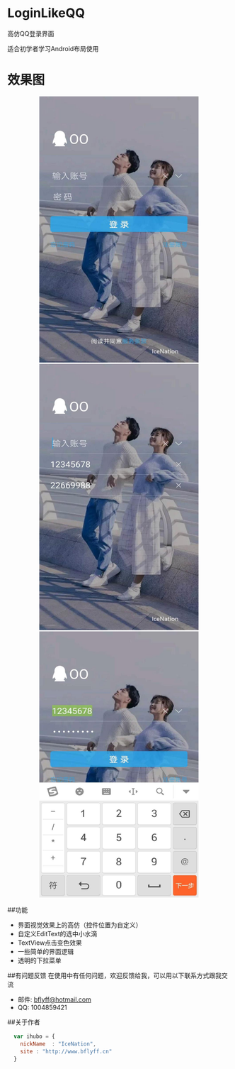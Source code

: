 # LoginLikeQQ

高仿QQ登录界面

适合初学者学习Android布局使用

# 效果图


<div align="center">
  
<img src="screenshots/login_main.jpg" height="600" width="360" >

<img src="screenshots/login_drop_down.jpg" height="600" width="360" >

<img src="screenshots/login_account_selected.jpg" height="600" width="360" >
</div>

##功能

* 界面视觉效果上的高仿（控件位置为自定义）
* 自定义EditText的选中小水滴
* TextView点击变色效果
* 一些简单的界面逻辑
* 透明的下拉菜单

##有问题反馈
在使用中有任何问题，欢迎反馈给我，可以用以下联系方式跟我交流

* 邮件: bflyff@hotmail.com
* QQ: 1004859421

##关于作者

```javascript
  var ihubo = {
    nickName  : "IceNation",
    site : "http://www.bflyff.cn"
  }
```
